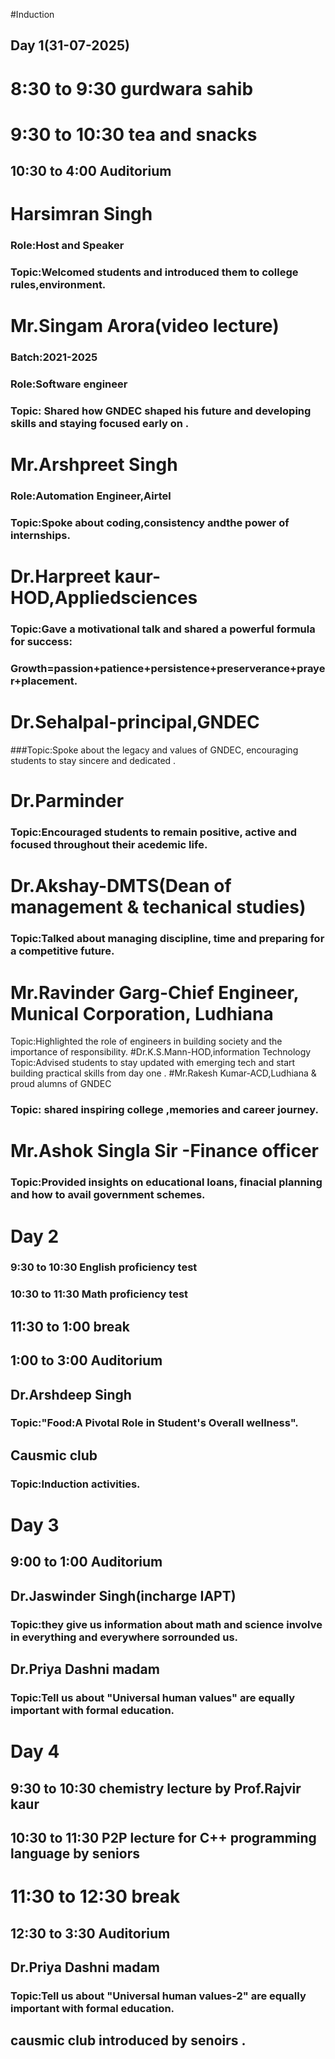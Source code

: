 #Induction
## Day 1(31-07-2025)
# 8:30 to 9:30 gurdwara sahib 
# 9:30 to 10:30 tea and snacks 
## 10:30 to 4:00 Auditorium 
# Harsimran Singh 
### Role:Host and Speaker 
### Topic:Welcomed students and introduced them to college rules,environment. 
# Mr.Singam Arora(video lecture)
### Batch:2021-2025
### Role:Software engineer 
### Topic: Shared how GNDEC shaped his future and developing skills and staying focused early on .
# Mr.Arshpreet Singh 
### Role:Automation Engineer,Airtel 
### Topic:Spoke about coding,consistency andthe power of internships.
# Dr.Harpreet kaur-HOD,Appliedsciences
### Topic:Gave a motivational talk and shared a powerful formula for success:
### Growth=passion+patience+persistence+preserverance+prayer+placement.
# Dr.Sehalpal-principal,GNDEC 
###Topic:Spoke about the legacy and values of GNDEC, encouraging students to stay sincere and dedicated .
# Dr.Parminder
### Topic:Encouraged students to remain positive, active and focused throughout their acedemic life.
# Dr.Akshay-DMTS(Dean of management & techanical studies)
### Topic:Talked about managing discipline, time and preparing for a competitive future.
# Mr.Ravinder Garg-Chief Engineer, Munical Corporation, Ludhiana 
Topic:Highlighted the role of engineers in building society and the importance of responsibility.
#Dr.K.S.Mann-HOD,information Technology 
Topic:Advised students to stay updated with emerging tech and start building practical skills from day one .
#Mr.Rakesh Kumar-ACD,Ludhiana & proud alumns of GNDEC
### Topic: shared inspiring college ,memories and career journey.
# Mr.Ashok Singla Sir -Finance officer
### Topic:Provided insights on educational loans, finacial planning and how to avail government schemes.
# Day 2
### 9:30 to 10:30 English proficiency test 
### 10:30 to 11:30 Math proficiency test 
## 11:30 to 1:00 break
## 1:00 to 3:00 Auditorium 
## Dr.Arshdeep Singh
### Topic:"Food:A Pivotal Role in Student's Overall wellness".
## Causmic club
### Topic:Induction activities. 
# Day 3 
## 9:00 to 1:00 Auditorium 
## Dr.Jaswinder Singh(incharge IAPT)
### Topic:they give us information about math and science involve in everything and everywhere sorrounded us.
## Dr.Priya Dashni madam 
### Topic:Tell us about "Universal human values" are equally important with formal education.
# Day 4 
## 9:30 to 10:30 chemistry lecture by Prof.Rajvir kaur 
## 10:30 to 11:30 P2P lecture for C++ programming language by seniors 
# 11:30 to 12:30 break 
## 12:30 to 3:30 Auditorium 
## Dr.Priya Dashni madam
### Topic:Tell us about "Universal human values-2" are equally important with formal education. 
## causmic club introduced by senoirs .

